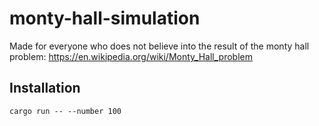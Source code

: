 # monty-hall-simulation

Made for everyone who does not believe into the result of the monty hall problem:
https://en.wikipedia.org/wiki/Monty_Hall_problem

## Installation
```
cargo run -- --number 100
```